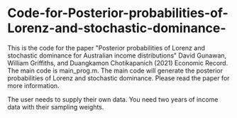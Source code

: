 # Code-for-Posterior-probabilities-of-Lorenz-and-stochastic-dominance-
This is the code for the paper "Posterior probabilities of Lorenz and stochastic dominance for Australian income distributions"
David Gunawan, William Griffiths, and Duangkamon Chotikapanich (2021) Economic Record.
The main code is main_prog.m.
The main code will generate the posterior probabilities of Lorenz and stochastic dominance. 
Please read the paper for more information.


The user needs to supply their own data.
You need two years of income data with their sampling weights.

